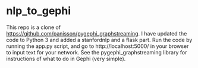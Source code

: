 # nlp_to_gephi

This repo is a clone of https://github.com/panisson/pygephi_graphstreaming. I have updated the code to Python 3 and added a stanfordnlp and a flask part. Run the code by running the app.py script, and go to http://localhost:5000/ in your browser to input text for your network. See the pygephi_graphstreaming library for instructions of what to do in Gephi (very simple).
